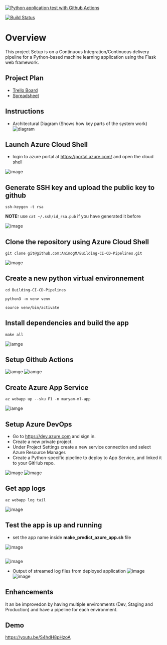 [![Python application test with Github Actions](https://github.com/AnimogM/Building-CI-CD-Pipelines/actions/workflows/main.yml/badge.svg)](https://github.com/AnimogM/Building-CI-CD-Pipelines/actions/workflows/main.yml)

[![Build Status](https://dev.azure.com/gominamaryam/Building-CI-CD-Pipelines/_apis/build/status/AnimogM.Building-CI-CD-Pipelines?branchName=main)](https://dev.azure.com/gominamaryam/Building-CI-CD-Pipelines/_build/latest?definitionId=5&branchName=main)

# Overview

This project Setup is on a Continuous Integration/Continuous delivery pipeline for a Python-based machine learning application using the Flask web framework. 

## Project Plan

* [Trello Board](https://trello.com/b/cR9AsSan/building-ci-cd-pipelines)
* [Spreadsheet](https://docs.google.com/spreadsheets/d/1r_i2YUUxIhJHdwbEXnrKBMqAsQNpRtdRkwwxW2Rk1qY/edit?usp=sharing)

## Instructions
 
* Architectural Diagram (Shows how key parts of the system work)
![diagram](https://user-images.githubusercontent.com/80972735/182913586-14c48139-3ecb-4418-8ae5-744cba3d207e.png)

## Launch Azure Cloud Shell
- login to azure portal at https://portal.azure.com/ and open the cloud shell

![image](screenshots/cloud-shell.PNG)

## Generate SSH key and upload the public key to github

```
ssh-keygen -t rsa
```

**NOTE:** use ```cat ~/.ssh/id_rsa.pub``` if you have generated it before


![image](screenshots/add-ssh-key.PNG)

## Clone the repository using Azure Cloud Shell

```
git clone git@github.com:AnimogM/Building-CI-CD-Pipelines.git
```
![image](screenshots/cloned-repo.PNG)

## Create a new python virtual environnement

```
cd Building-CI-CD-Pipelines
```
```
python3 -m venv venv
```
```
source venv/bin/activate
```

## Install dependencies and build the app

```
make all
```
![iamge](screenshots/make_all_passed.PNG)

## Setup Github Actions

![iamge](screenshots/github-actions.PNG)
![iamge](screenshots/test_passed.PNG)


## Create Azure App Service

```
az webapp up --sku F1 -n maryam-ml-app
```
![iamge](screenshots/app_service.PNG)


## Setup Azure DevOps

- Go to https://dev.azure.com and sign in.
- Create a new private project.
- Under Project Settings create a new service connection and select Azure Resource Manager.
- Create a Python-specific pipeline to deploy to App Service, and linked it to your GitHub repo.

![image](screenshots/build1.PNG)
![image](screenshots/build2.PNG)

## Get app logs

```
az webapp log tail
```
![image](screenshots/log.PNG)



## Test the app is up and running

- set the app name inside **make_predict_azure_app.sh** file

![image](screenshots/edit-file.PNG)


``` ./make_predict_azure_app.sh
```
![image](screenshots/prediction.PNG)

 

* Output of streamed log files from deployed application
![image](screenshots/log_stream.PNG)
![image](screenshots/log.PNG)


## Enhancements

It an be improvedon by having multiple environments (Dev, Staging and Production) and have a pipeline for each environment.


## Demo 

https://youtu.be/S4hdH8pHzoA



